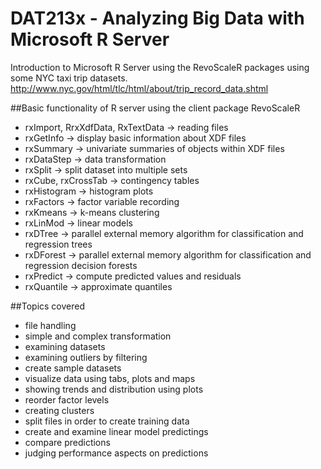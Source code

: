 # DAT213x - Analyzing Big Data with Microsoft R Server

Introduction to Microsoft R Server using the RevoScaleR packages using some NYC taxi trip datasets.  
http://www.nyc.gov/html/tlc/html/about/trip_record_data.shtml

##Basic functionality of R server using the client package RevoScaleR
* rxImport, RrxXdfData, RxTextData -> reading files
* rxGetInfo -> display basic information about XDF files
* rxSummary -> univariate summaries of objects within XDF files
* rxDataStep -> data transformation
* rxSplit -> split dataset into multiple sets
* rxCube, rxCrossTab -> contingency tables
* rxHistogram -> histogram plots
* rxFactors -> factor variable recording
* rxKmeans -> k-means clustering
* rxLinMod -> linear models
* rxDTree -> parallel external memory algorithm for classification and regression trees
* rxDForest -> parallel external memory algorithm for classification and regression decision forests
* rxPredict -> compute predicted values and residuals
* rxQuantile -> approximate quantiles

##Topics covered
* file handling
* simple and complex transformation
* examining datasets
* examining outliers by filtering
* create sample datasets
* visualize data using tabs, plots and maps
* showing trends and distribution using plots
* reorder factor levels
* creating clusters
* split files in order to create training data
* create and examine linear model predictings
* compare predictions
* judging performance aspects on predictions
